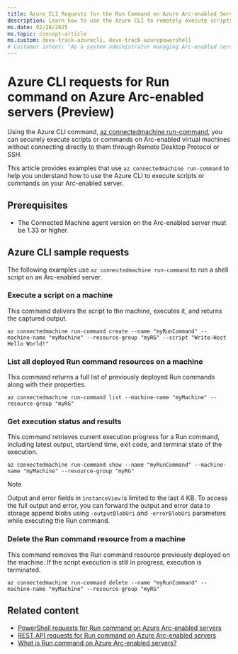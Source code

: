 ```yaml
---
title: Azure CLI Requests for the Run Command on Azure Arc-enabled Servers (Preview)
description: Learn how to use the Azure CLI to remotely execute scripts and commands on Arc-enabled servers.
ms.date: 02/28/2025
ms.topic: concept-article
ms.custom: devx-track-azurecli, devx-track-azurepowershell
# Customer intent: "As a system administrator managing Arc-enabled servers, I want to execute scripts remotely using the Azure CLI, so that I can perform configurations and automate tasks without needing direct access to each machine."
---
```

# Azure CLI requests for Run command on Azure Arc-enabled servers (Preview)

Using the Azure CLI command, [az connectedmachine run-command](/cli/azure/connectedmachine/run-command), you can securely execute scripts or commands on Arc-enabled virtual machines without connecting directly to them through Remote Desktop Protocol or SSH. 

This article provides examples that use `az connectedmachine run-command` to help you understand how to use the Azure CLI to execute scripts or commands on your Arc-enabled server.

## Prerequisites

- The Connected Machine agent version on the Arc-enabled server must be 1.33 or higher.

## Azure CLI sample requests

The following examples use `az connectedmachine run-command` to run a shell script on an Arc-enabled server.

### Execute a script on a machine

This command delivers the script to the machine, executes it, and returns the captured output.

```azurecli-interactive
az connectedmachine run-command create --name "myRunCommand" --machine-name "myMachine" --resource-group "myRG" --script "Write-Host Hello World!"
```

### List all deployed Run command resources on a machine

This command returns a full list of previously deployed Run commands along with their properties.

```azurecli-interactive
az connectedmachine run-command list --machine-name "myMachine" --resource-group "myRG"
```

### Get execution status and results

This command retrieves current execution progress for a Run command, including latest output, start/end time, exit code, and terminal state of the execution.

```azurecli-interactive
az connectedmachine run-command show --name "myRunCommand" --machine-name "myMachine" --resource-group "myRG"
```

> [!NOTE]
> Output and error fields in `instanceView` is limited to the last 4 KB. To access the full output and error, you can forward the output and error data to storage append blobs using `-outputBlobUri` and `-errorBlobUri` parameters while executing the Run command.
> 

### Delete the Run command resource from a machine

This command removes the Run command resource previously deployed on the machine. If the script execution is still in progress, execution is terminated.

```azurecli-interactive
az connectedmachine run-command delete --name "myRunCommand" --machine-name "myMachine" --resource-group "myRG"
```

## Related content
- [PowerShell requests for Run command on Azure Arc-enabled servers](run-command-powershell.md)
- [REST API requests for Run command on Azure Arc-enabled servers](run-command-rest.md)
- [What is Run command on Azure Arc-enabled servers?](run-command.md)
